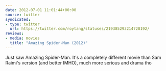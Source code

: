 ```yaml
---
date: 2012-07-01 11:01:44+00:00
source: twitter
syndicated:
- type: twitter
  url: https://twitter.com/roytang/statuses/219385293214728192/
reviews:
- media: movies
  title: "Amazing Spider-Man (2012)"
---
```


Just saw Amazing Spider-Man. It's a completely different movie than Sam Raimi's version (and better IMHO), much more serious and drama tho